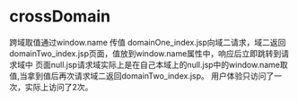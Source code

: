 crossDomain 
===========

跨域取值通过window.name 传值
domainOne_index.jsp向域二请求，域二返回domainTwo_index.jsp页面，值放到window.name属性中，响应后立即跳转到请求域中
页面null.jsp请求域实际上是在自己本域上的null.jsp中的window.name取值,当拿到值后再次请求域二返回domainTwo_index.jsp。
用户体验只访问了一次，实际上访问了2次。
